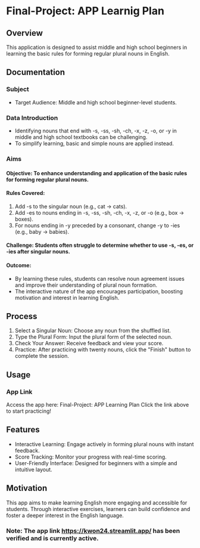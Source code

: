 # Final-Project: APP Learnig Plan

## Overview
This application is designed to assist middle and high school beginners in learning the basic rules for forming regular plural nouns in English.

## Documentation
### Subject
* Target Audience: Middle and high school beginner-level students.
### Data Introduction
* Identifying nouns that end with -s, -ss, -sh, -ch, -x, -z, -o, or -y in middle and high school textbooks can be challenging.
* To simplify learning, basic and simple nouns are applied instead.
### Aims
#### Objective: To enhance understanding and application of the basic rules for forming regular plural nouns.
#### Rules Covered:
1. Add -s to the singular noun (e.g., cat → cats).
2. Add -es to nouns ending in -s, -ss, -sh, -ch, -x, -z, or -o (e.g., box → boxes).
3. For nouns ending in -y preceded by a consonant, change -y to -ies (e.g., baby → babies).
#### Challenge: Students often struggle to determine whether to use -s, -es, or -ies after singular nouns.
#### Outcome:
* By learning these rules, students can resolve noun agreement issues and improve their understanding of plural noun formation.
* The interactive nature of the app encourages participation, boosting motivation and interest in learning English.
## Process
1. Select a Singular Noun: Choose any noun from the shuffled list.
2. Type the Plural Form: Input the plural form of the selected noun.
3. Check Your Answer: Receive feedback and view your score.
4. Practice: After practicing with twenty nouns, click the "Finish" button to complete the session.
## Usage
### App Link
Access the app here: Final-Project: APP Learning Plan
Click the link above to start practicing!
## Features
* Interactive Learning: Engage actively in forming plural nouns with instant feedback.
* Score Tracking: Monitor your progress with real-time scoring.
* User-Friendly Interface: Designed for beginners with a simple and intuitive layout.
## Motivation
This app aims to make learning English more engaging and accessible for students. Through interactive exercises, learners can build confidence and foster a deeper interest in the English language.
### Note: The app link https://kwon24.streamlit.app/ has been verified and is currently active.
